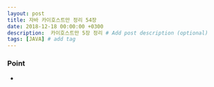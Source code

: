 ```yaml
---
layout: post
title: 자바 카이호스트만 정리 54장
date: 2018-12-18 00:00:00 +0300
description:  카이호스트만 5장 정리 # Add post description (optional)
tags: [JAVA] # add tag
---
```

### Point
- 